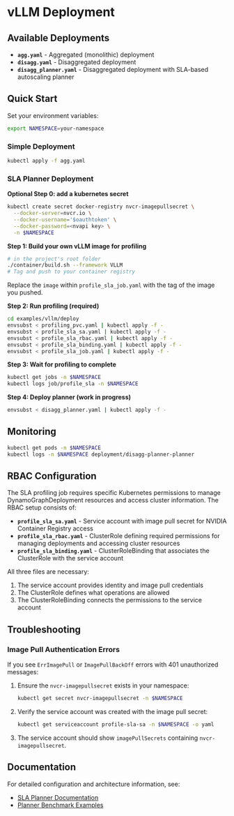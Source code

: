 # vLLM Deployment

## Available Deployments

- **`agg.yaml`** - Aggregated (monolithic) deployment
- **`disagg.yaml`** - Disaggregated deployment
- **`disagg_planner.yaml`** - Disaggregated deployment with SLA-based autoscaling planner

## Quick Start

Set your environment variables:
```bash
export NAMESPACE=your-namespace
```

### Simple Deployment
```bash
kubectl apply -f agg.yaml
```

### SLA Planner Deployment

**Optional Step 0: add a kubernetes secret**

```bash
kubectl create secret docker-registry nvcr-imagepullsecret \
  --docker-server=nvcr.io \
  --docker-username='$oauthtoken' \
  --docker-password=<nvapi key> \
  -n $NAMESPACE
```

**Step 1: Build your own vLLM image for profiling**

```bash
# in the project's root folder
./container/build.sh --framework VLLM
# Tag and push to your container registry
```

Replace the `image` within `profile_sla_job.yaml` with the tag of the image you pushed.

**Step 2: Run profiling (required)**
```bash
cd examples/vllm/deploy
envsubst < profiling_pvc.yaml | kubectl apply -f -
envsubst < profile_sla_sa.yaml | kubectl apply -f -
envsubst < profile_sla_rbac.yaml | kubectl apply -f -
envsubst < profile_sla_binding.yaml | kubectl apply -f -
envsubst < profile_sla_job.yaml | kubectl apply -f -
```

**Step 3: Wait for profiling to complete**
```bash
kubectl get jobs -n $NAMESPACE
kubectl logs job/profile_sla -n $NAMESPACE
```

**Step 4: Deploy planner (work in progress)**
```bash
envsubst < disagg_planner.yaml | kubectl apply -f -
```

## Monitoring

```bash
kubectl get pods -n $NAMESPACE
kubectl logs -n $NAMESPACE deployment/disagg-planner-planner
```

## RBAC Configuration

The SLA profiling job requires specific Kubernetes permissions to manage DynamoGraphDeployment resources and access cluster information. The RBAC setup consists of:

- **`profile_sla_sa.yaml`** - Service account with image pull secret for NVIDIA Container Registry access
- **`profile_sla_rbac.yaml`** - ClusterRole defining required permissions for managing deployments and accessing cluster resources
- **`profile_sla_binding.yaml`** - ClusterRoleBinding that associates the ClusterRole with the service account

All three files are necessary:
1. The service account provides identity and image pull credentials
2. The ClusterRole defines what operations are allowed
3. The ClusterRoleBinding connects the permissions to the service account

## Troubleshooting

### Image Pull Authentication Errors

If you see `ErrImagePull` or `ImagePullBackOff` errors with 401 unauthorized messages:

1. Ensure the `nvcr-imagepullsecret` exists in your namespace:
   ```bash
   kubectl get secret nvcr-imagepullsecret -n $NAMESPACE
   ```

2. Verify the service account was created with the image pull secret:
   ```bash
   kubectl get serviceaccount profile-sla-sa -n $NAMESPACE -o yaml
   ```

3. The service account should show `imagePullSecrets` containing `nvcr-imagepullsecret`.

## Documentation

For detailed configuration and architecture information, see:
- [SLA Planner Documentation](../../../docs/architecture/sla_planner.md)
- [Planner Benchmark Examples](../../../docs/guides/planner_benchmark/README.md)
